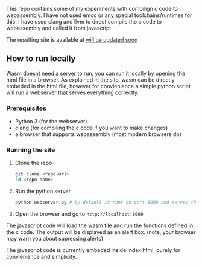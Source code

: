 This repo contains some of my experiments with compilign c code to webassembly.
I have not used emcc or any special toolchains/runtimes for this. 
I have used clang and llvm to direct compile the c code to webassembly and called it from javascript.

The resulting site is available at [will be updated soon](#)

## How to run locally

Wasm doesnt need a server to run, you can run it locally by opening the html file in a browser. As explained in the site, wasm can be directly embeded in the html file, however for convienience a simple python script will run a webserver that serves everything correctly.

### Prerequisites

- Python 3 (for the webserver)
- clang (for compiling the c code if you want to make changes)
- a browser that supports webassembly (most modern browsers do)


### Running the site

1. Clone the repo
    ```bash
    git clone <repo-url>
    cd <repo-name>
    ```
2. Run the python server
    ```bash
    python webserver.py # by default it runs on port 8000 and serves the current directory.
    ```
3. Open the browser and go to `http://localhost:8000`

The javascript code will load the wasm file and run the functions defined in the c code. The output will be displayed as an alert box. (note, your browser may warn you about supressing alerts)

The javascript code is currently embeded inside index.html, purely for convienience and simplicity.
